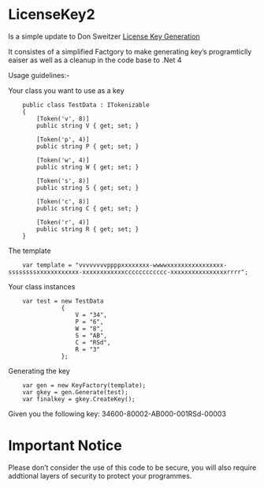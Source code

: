 # LicenseKey2 
Is a simple update to Don Sweitzer [License Key Generation](http://www.codeproject.com/Articles/11012/License-Key-Generation)

It consistes of a simplified Factgory to make generating key’s programticlly eaiser as well as a cleanup in the code base to .Net 4

Usage guidelines:- 

Your class you want to use as a key

        public class TestData : ITokenizable
        {
            [Token('v', 8)]
            public string V { get; set; }
        
            [Token('p', 4)]
            public string P { get; set; }
        
            [Token('w', 4)]
            public string W { get; set; }
        
            [Token('s', 8)]
            public string S { get; set; }
        
            [Token('c', 8)]
            public string C { get; set; }
        
            [Token('r', 4)]
            public string R { get; set; }
        }


The template

        var template = "vvvvvvvvppppxxxxxxxx-wwwwxxxxxxxxxxxxxxxx-ssssssssxxxxxxxxxxxx-xxxxxxxxxxxxcccccccccccc-xxxxxxxxxxxxxxxxrrrr";

Your class instances

        var test = new TestData
                   {
                       V = "34",
                       P = "6",
                       W = "8",
                       S = "AB",
                       C = "RSd",
                       R = "3"
                   };

Generating the key

        var gen = new KeyFactory(template);
        var gkey = gen.Generate(test);
        var finalkey = gkey.CreateKey();
        
Given you the following key: 34600-80002-AB000-001RSd-00003

# Important Notice

Please don’t consider the use of this code to be secure, you will also require addtional layers of security to protect your programmes.